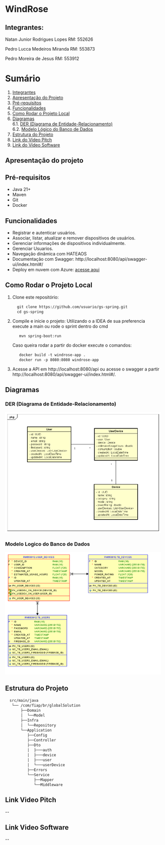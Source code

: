 # WindRose

## Integrantes:

Natan Junior Rodrigues Lopes   RM: 552626

Pedro Lucca Medeiros Miranda   RM: 553873

Pedro Moreira de Jesus         RM: 553912

# Sumário

1. [Integrantes](#integrantes)
2. [Apresentação do Projeto](#apresentação-do-projeto)
3. [Pré-requisitos](#pré-requisitos)
4. [Funcionalidades](#funcionalidades)
5. [Como Rodar o Projeto Local](#como-rodar-o-projeto-local)
6. [Diagramas](#diagramas)  
   6.1. [DER (Diagrama de Entidade-Relacionamento)](#der-diagrama-de-entidade-relacionamento)  
   6.2. [Modelo Lógico do Banco de Dados](#modelo-logico-do-banco-de-dados)
7. [Estrutura do Projeto](#estrutura-do-projeto)
8. [Link do Vídeo Pitch](#link-video-pitch)
9. [Link do Vídeo Software](#link-video-software)

## Apresentação do projeto


## Pré-requisitos

- Java 21+
- Maven
- Git
- Docker

## Funcionalidades

- Registrar e autenticar usuários.
- Associar, listar, atualizar e remover dispositivos de usuários.
- Gerenciar informações de dispositivos individualmente.
- Gerenciar Usuarios.
- Navegação dinâmica com HATEAOS
- Documentação com Swagger: http://localhost:8080/api/swagger-ui/index.html#/
- Deploy em nuvem com Azure: [acesse aqui](http://windrose-spring.brazilsouth.cloudapp.azure.com/api/swagger-ui/index.html#/)

## Como Rodar o Projeto Local

1. Clone este repositório:

    ```
      git clone https://github.com/usuario/gs-spring.git
      cd gs-spring
    ```

2. Compile e inicie o projeto:
   Utilizando o a IDEA de sua preferencia execute a main ou rode o sprint dentro do cmd

   ```
      mvn spring-boot:run
   ```

   Caso queira rodar a partir do docker execute o comandos:

   ```
      docker build -t windrose-app .
      docker run -p 8080:8080 windrose-app
   ```

3. Acesse a API em http://localhost:8080/api ou acesse o swagger a partir http://localhost:8080/api/swagger-ui/index.html#/.

## Diagramas 

### DER (Diagrama de Entidade-Relacionamento)
![Class Diagram.png](docs%2FClass%20Diagram.png)

### Modelo Logico do Banco de Dados
![bd_logico.png](docs%2Fbd_logico.png)

## Estrutura do Projeto
  ```
    src/main/java
     └── /com/fiap/br/globalSolution
         ├──Domain
         │  └──Model
         ├──Infra
         │  └──Repository
         └──Application
            ├──Config
            ├──Controller
            ├──Dto
            |  ├───auth
            |  ├───device
            |  ├───user
            |  └───userDevice
            ├──Errors
            └──Service
               ├──Mapper
               └──Middleware
  ```

## Link Video Pitch

--

## Link Video Software

--